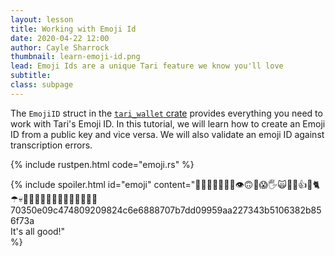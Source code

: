 ```yaml
---
layout: lesson
title: Working with Emoji Id
date: 2020-04-22 12:00
author: Cayle Sharrock
thumbnail: learn-emoji-id.png
lead: Emoji Ids are a unique Tari feature we know you'll love
subtitle: 
class: subpage
---
```

The `EmojiID` struct in the
[`tari_wallet` crate](https://docs.rs/tari_wallet) provides everything you need to work with Tari's Emoji ID. In this
tutorial, we will learn how to create an Emoji ID from a public key and vice versa. We will also validate an emoji ID
against transcription errors.


{% include rustpen.html code="emoji.rs" %}

{% include spoiler.html id="emoji"
content="🖖🥴😍🙃💦🤘🤜👁🙃🙌😱🖐🙀🤳🖖👍✊🐈☂💀👚😶🤟😳👢😘😺🙌🎩🤬🐼😎🥺
70350e09c474809209824c6e6888707b7dd09959aa227343b5106382b856f73a  
It's all good!"  
%}
